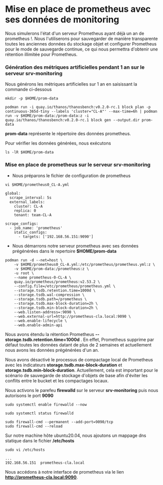 # Mise en place de prometheus avec ses données de monitoring

Nous simulerons l'état d'un serveur Prometheus ayant déjà un an de prometheus !. Nous l'utiliserons pour sauvegarder de manière transparente toutes les anciennes données du stockage objet et configurer Prometheus pour le mode de sauvegarde continue, ce qui nous permettra d'obtenir une rétention illimitée pour Prometheus.

### Génération des métriques artificielles pendant 1 an sur le serveur srv-monitoring

Nous générons les métriques artificielles sur 1 an en saisissant la commande ci-dessous

```
mkdir -p $HOME/prom-data
```

```
podman run -i quay.io/thanos/thanosbench:v0.2.0-rc.1 block plan -p continuous-365d-tiny --labels 'cluster="CL-A"' --max-time=6h | podman run -v $HOME/prom-data:/prom-data:z -i quay.io/thanos/thanosbench:v0.2.0-rc.1 block gen --output.dir prom-data
```

**prom-data** représente le répertoire des données prometheus.

Pour vérifier les données générées, nous exécutons 

```
ls -lR $HOME/prom-data
```

### Mise en place de prometheus sur le serveur srv-monitoring

- Nous préparons le fichier de configuration de prometheus

```
vi $HOME/prometheus0_CL-A.yml
```

```
global:
  scrape_interval: 5s
  external_labels:
    cluster: CL-A
    replica: 0
    tenant: team-CL-A

scrape_configs:
  - job_name: 'prometheus'
    static_configs:
      - targets: ['192.168.56.151:9090']
```

- Nous démarrons notre serveur prometheus avec ses données prégénérées dans le repertoire **$HOME/prom-data**

```
podman run -d --net=host \
    -v $HOME/prometheus0_CL-A.yml:/etc/prometheus/prometheus.yml:z \
    -v $HOME/prom-data:/prometheus:z \
    -u root \
    --name prometheus-0-CL-A \
    quay.io/prometheus/prometheus:v2.53.2 \
    --config.file=/etc/prometheus/prometheus.yml \
    --storage.tsdb.retention.time=1000d \
    --storage.tsdb.wal-compression \
    --storage.tsdb.path=/prometheus \
    --storage.tsdb.max-block-duration=2h \
    --storage.tsdb.min-block-duration=2h \
    --web.listen-address=:9090 \
    --web.external-url=http://prometheus-cla.local:9090 \
    --web.enable-lifecycle \
    --web.enable-admin-api
```

Nous avons étendu la rétention Prometheus **--storage.tsdb.retention.time=1000d** . En effet, Prometheus supprime par défaut toutes les données datant de plus de 2 semaines et actuellement nous avons les données prégénérées d'un an.

Nous avons désactivé le processus de compactage local de Prometheus avec les indicateurs **storage.tsdb.max-block-duration** et **storage.tsdb.min-block-duration**. Actuellement, cela est important pour le scénario de sauvegarde de stockage d'objets de base afin d'éviter les conflits entre le bucket et les compactages locaux.

Nous activons le parefeu **firewalld** sur le serveur **srv-monitoring** puis nous autorisons le port **9090**

```
sudo systemctl enable firewalld --now
```

```
sudo systemctl status firewalld
```

```
sudo firewall-cmd --permanent --add-port=9090/tcp
sudo firewall-cmd --reload
```

Sur notre machine hôte ubuntu20.04, nous ajoutons un mappage dns statique dans le fichier **/etc/hosts**

```
sudo vi /etc/hosts
```

```
...
192.168.56.151  prometheus-cla.local
```

Nous accédons à notre interface de prometheus via le lien **http://prometheus-cla.local:9090**.